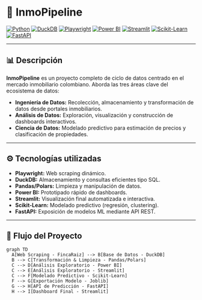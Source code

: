 # 🏡 InmoPipeline

[![Python](https://img.shields.io/badge/Python-3.11-blue.svg)](https://www.python.org/)
[![DuckDB](https://img.shields.io/badge/DuckDB-ETL%20Storage-yellow.svg)](https://duckdb.org/)
[![Playwright](https://img.shields.io/badge/Playwright-Web%20Scraping-brightgreen.svg)](https://playwright.dev/python/)
[![Power BI](https://img.shields.io/badge/Power%20BI-Dashboard-orange.svg)](https://powerbi.microsoft.com/)
[![Streamlit](https://img.shields.io/badge/Streamlit-Interactive%20App-ff4b4b.svg)](https://streamlit.io/)
[![Scikit-Learn](https://img.shields.io/badge/Scikit--Learn-ML-orange.svg)](https://scikit-learn.org/)
[![FastAPI](https://img.shields.io/badge/FastAPI-ML%20API-009688.svg)](https://fastapi.tiangolo.com/)

---

## 📊 Descripción

**InmoPipeline** es un proyecto completo de ciclo de datos centrado en el mercado inmobiliario colombiano. Aborda las tres áreas clave del ecosistema de datos:

- **Ingeniería de Datos:** Recolección, almacenamiento y transformación de datos desde portales inmobiliarios.
- **Análisis de Datos:** Exploración, visualización y construcción de dashboards interactivos.
- **Ciencia de Datos:** Modelado predictivo para estimación de precios y clasificación de propiedades.

---

## ⚙️ Tecnologías utilizadas

- **Playwright:** Web scraping dinámico.
- **DuckDB:** Almacenamiento y consultas eficientes tipo SQL.
- **Pandas/Polars:** Limpieza y manipulación de datos.
- **Power BI:** Prototipado rápido de dashboards.
- **Streamlit:** Visualización final automatizada e interactiva.
- **Scikit-Learn:** Modelado predictivo (regresión, clustering).
- **FastAPI:** Exposición de modelos ML mediante API REST.

---

## 🔁 Flujo del Proyecto

```mermaid
graph TD
  A[Web Scraping - FincaRaiz] --> B[Base de Datos - DuckDB]
  B --> C[Transformación & Limpieza - Pandas/Polars]
  C --> D[Análisis Exploratorio - Power BI]
  C --> E[Análisis Exploratorio - Streamlit]
  C --> F[Modelado Predictivo - Scikit-Learn]
  F --> G[Exportación Modelo - Joblib]
  G --> H[API de Predicción - FastAPI]
  H --> I[Dashboard Final - Streamlit]
